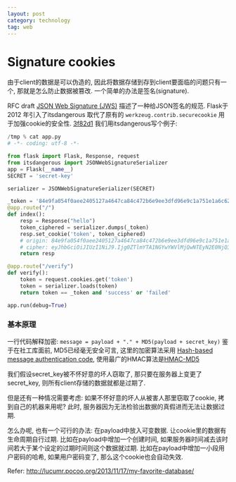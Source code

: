 ```yaml
---
layout: post
category: technology
tag: web
---
```


Signature cookies
===

由于client的数据是可以伪造的, 因此将数据存储到存到client要面临的问题只有一个, 那就是怎么防止数据被篡改.
一个简单的办法是签名(signature).

RFC draft [JSON Web Signature (JWS)](http://tools.ietf.org/html/draft-jones-json-web-signature-04) 描述了一种给JSON签名的规范. Flask于 2012 年引入了itsdangerous 取代了原有的 `werkzeug.contrib.securecookie` 用于加强cookie的安全性. [3f82d1]
我们用itsdangerous写个例子:

```python
/tmp % cat app.py
# -*- coding: utf-8 -*-

from flask import Flask, Response, request
from itsdangerous import JSONWebSignatureSerializer
app = Flask(__name__)
SECRET = 'secret-key'

serializer = JSONWebSignatureSerializer(SECRET)

_token = '84e9fa054f0aee2405127a4647ca84c472b6e9ee3dfd96e9c1a751e1a6c62820'
@app.route("/")
def index():
    resp = Response("hello")
    token_ciphered = serializer.dumps(_token)
    resp.set_cookie('token', token_ciphered)
    # origin: 84e9fa054f0aee2405127a4647ca84c472b6e9ee3dfd96e9c1a751e1a6c62820
    # cipher: eyJhbGciOiJIUzI1NiJ9.Ijg0ZTlmYTA1NGYwYWVlMjQwNTEyN2E0NjQ3Y2E4NGM0NzJiNmU5ZWUzZGZkOTZlOWMxYTc1MWUxYTZjNjI4MjAi.Cwva2BJO8BzcZ7Y-TIgIIZ_w0D1PZdr5jJJ-nPW3WB0
    return resp

@app.route("/verify")
def verify():
    token = request.cookies.get('token')
    token = serializer.loads(token)
    return token == _token and 'success' or 'failed'

app.run(debug=True) 
```

### 基本原理

一行代码解释加密: `message = payload + "." + MD5(payload + secret_key)`
鉴于在社工库面前, MD5已经毫无安全可言, 这里的加密算法采用 [Hash-based message authentication code](http://en.wikipedia.org/wiki/HMAC), 使用最广的HMAC算法是[HMAC-MD5](http://tools.ietf.org/html/rfc6151) 

我们假设secret_key被不怀好意的坏人窃取了, 那只要在服务器上变更了secret_key, 则所有client存储的数据就都是过期了.

但是还有一种情况需要考虑: 如果不怀好意的坏人从被害人那里窃取了cookie, 拷到自己的机器来用呢?
此时, 服务器因为无法检验出数据的真假进而无法让数据过期.

怎么办呢, 也有一个可行的办法: 在payload中放入可变数据. 让cookie里的数据有生命周期自行过期.
比如在payload中增加一个创建时间, 如果服务器时间减去该时间若大于某个设定的过期时间则这个数据就过期.
比如在payload中增加一小段用户密码的哈希, 如果用户密码变了, 那么这个cookie也会自动失效.


[3f82d1]: https://github.com/mitsuhiko/flask/commit/3f82d1b68ea6f5bf2970c2df8ff5cf991439a9bf 
Refer: http://lucumr.pocoo.org/2013/11/17/my-favorite-database/
